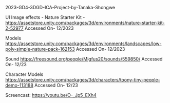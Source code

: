 2023-GD4-3DGD-ICA-Project-by-Tanaka-Shongwe

UI
Image effects - Nature Starter Kit - 
https://assetstore.unity.com/packages/3d/environments/nature-starter-kit-2-52977
Accessed On- 12/2023

Models
https://assetstore.unity.com/packages/3d/environments/landscapes/low-poly-simple-nature-pack-162153
Accessed On- 12/2023


Sound
https://freesound.org/people/Migfus20/sounds/559850/
Accessed On- 12/23

Character Models
https://assetstore.unity.com/packages/3d/characters/toony-tiny-people-demo-113188
Accessed On- 12/23 

Screencast: 
https://youtu.be/O-_Jp5_EXh4
